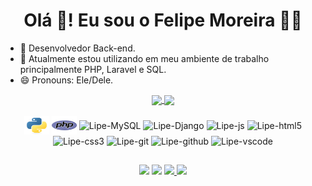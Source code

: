 ### <h1 align = "center">Olá 👋! Eu sou o Felipe Moreira 👨‍💻</h1>

- 🔭 Desenvolvedor Back-end.
- 🌱 Atualmente estou utilizando em meu ambiente de trabalho principalmente PHP, Laravel e SQL.
- 😄 Pronouns: Ele/Dele.

<div align = "center">
  <a href = "https://github.com/FelipeM0reira">
  <img align = "center" height = "180" src= "https://github-readme-stats.vercel.app/api?username=FelipeM0reira&show_icons=true&theme=radical&bg_color=00000000&include_all_commits=true&count_private=true"/>
  <img align = "center" height = "180" src="https://github-readme-stats.vercel.app/api/top-langs/?username=FelipeM0reira&layout=compact&langs_count=7&theme=radical&bg_color=00000000"/>
  </div>
  
<div style="display: inline-block" align="center"><br>
  <img align="center" alt="Lipe-Python" height="30" width="40" src="https://raw.githubusercontent.com/devicons/devicon/master/icons/python/python-original.svg">
  <img align="center" alt="Lipe-PHP" height="30" width="40" src="https://raw.githubusercontent.com/devicons/devicon/master/icons/php/php-original.svg">
  <img align="center" alt="Lipe-MySQL" height="30" width="40" src="https://user-images.githubusercontent.com/104744113/172082955-9c043323-1b0a-4b31-97a3-f2e9b139f845.svg"
 />
  
  <img align="center" alt="Lipe-Django" height="30" width="40" src="https://camo.githubusercontent.com/a499f82c059b2fd21339974a9a7dfe2b72180faa14c9d420c02806c2e9b4362e/68747470733a2f2f6564656e742e6769746875622e696f2f537570657254696e7949636f6e732f696d616765732f7376672f646a616e676f70726f6a6563742e737667" />
  <img align="center" alt="Lipe-js" height="30" width="40" src="https://cdn.jsdelivr.net/gh/devicons/devicon/icons/javascript/javascript-original.svg" />
  <img align="center" alt="Lipe-html5" height="30" width="40" src="https://cdn.jsdelivr.net/gh/devicons/devicon/icons/html5/html5-original.svg" />
  <img align="center" alt="Lipe-css3" height="30" width="40" src="https://cdn.jsdelivr.net/gh/devicons/devicon/icons/css3/css3-original.svg" />
  <img align="center" alt="Lipe-git" height="30" width="40" src="https://cdn.jsdelivr.net/gh/devicons/devicon/icons/git/git-original.svg" />
  <img align="center" alt="Lipe-github" height="30" width="40" src="https://camo.githubusercontent.com/b079fe922f00c4b86f1b724fbc2e8141c468794ce8adbc9b7456e5e1ad09c622/68747470733a2f2f6564656e742e6769746875622e696f2f537570657254696e7949636f6e732f696d616765732f7376672f6769746875622e737667"/>
  <img align="center" alt="Lipe-vscode" height="30" width="40" src="https://cdn.jsdelivr.net/gh/devicons/devicon/icons/vscode/vscode-original.svg" />
</div>
  
  ##
  <div align="center">
    <a href = "https://www.linkedin.com/in/felipe-m0reira/" target="_blank"><img src="https://img.shields.io/badge/-LinkedIn-%230077B5?style=for-the-badge&logo=linkedin&logoColor=white" target="_blank"></a>
   <a href = "mailto:felipeemooreira@gmail.com"><img src="https://img.shields.io/badge/-Gmail-%23333?style=for-the-badge&logo=gmail&logoColor=white" target="_blank"></a>
   <a href = "https://www.instagram.com/joaofelipe1992/" target="_blank"><img src= "https://img.shields.io/badge/Instagram-E4405F?style=for-the-badge&logo=instagram&logoColor=white"</a> 
   <a href = "https://api.whatsapp.com/send?phone=55091982926785" target="_blank"><img src = "https://img.shields.io/badge/WhatsApp-25D366?style=for-the-badge&logo=whatsapp&logoColor=white"></a>
  </div>
